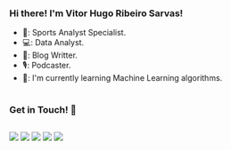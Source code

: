 ### Hi there! I'm Vitor Hugo Ribeiro Sarvas!

 - 🏀: Sports Analyst Specialist.
 - 💻: Data Analyst.
 - 📰: Blog Writter.
 - 🎙: Podcaster.
 - 🌱: I'm currently learning Machine Learning algorithms.
#
### Get in Touch! 📲
##
<div> 
  <a href="https://www.youtube.com/c/EsporteClubeBasquete" target="_blank"><img src="https://img.shields.io/badge/YouTube-FF0000?style=for-the-badge&logo=youtube&logoColor=white" target="_blank"></a>
  <a href="https://instagram.com/vitor.sarvas" target="_blank"><img src="https://img.shields.io/badge/-Instagram-%23E4405F?style=for-the-badge&logo=instagram&logoColor=white" target="_blank"></a>
  <a href="https://medium.com/@vitor.sarvas" target="_blank"><img src="https://img.shields.io/badge/Medium-12100E?style=for-the-badge&logo=medium&logoColor=white" target="_blank"></a>
  <a href = "mailto:vitor.sarvas@gmail.com"><img src="https://img.shields.io/badge/-Gmail-%23333?style=for-the-badge&logo=gmail&logoColor=white" target="_blank"></a>
  <a href="https://www.linkedin.com/in/vitor-hugo-sarvas-61931029/" target="_blank"><img src="https://img.shields.io/badge/-LinkedIn-%230077B5?style=for-the-badge&logo=linkedin&logoColor=white" target="_blank"></a> 
</div>
